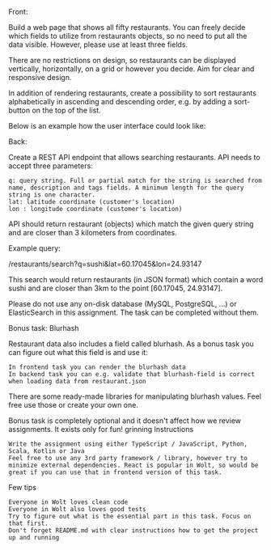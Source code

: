 Front:

Build a web page that shows all fifty restaurants. You can freely decide which fields to utilize from restaurants objects, so no need to put all the data visible. However, please use at least three fields.

There are no restrictions on design, so restaurants can be displayed vertically, horizontally, on a grid or however you decide. Aim for clear and responsive design.

In addition of rendering restaurants, create a possibility to sort restaurants alphabetically in ascending and descending order, e.g. by adding a sort-button on the top of the list.

Below is an example how the user interface could look like:


Back:

Create a REST API endpoint that allows searching restaurants. API needs to accept three parameters:

    q: query string. Full or partial match for the string is searched from name, description and tags fields. A minimum length for the query string is one character.
    lat: latitude coordinate (customer's location)
    lon : longitude coordinate (customer's location)

API should return restaurant (objects) which match the given query string and are closer than 3 kilometers from coordinates.

Example query:

/restaurants/search?q=sushi&lat=60.17045&lon=24.93147

This search would return restaurants (in JSON format) which contain a word sushi and are closer than 3km to the point [60.17045, 24.93147].

Please do not use any on-disk database (MySQL, PostgreSQL, ...) or ElasticSearch in this assignment. The task can be completed without them.


Bonus task: Blurhash

Restaurant data also includes a field called blurhash. As a bonus task you can figure out what this field is and use it:

    In frontend task you can render the blurhash data
    In backend task you can e.g. validate that blurhash-field is correct when loading data from restaurant.json

There are some ready-made libraries for manipulating blurhash values. Feel free use those or create your own one.

Bonus task is completely optional and it doesn't affect how we review assignments. It exists only for fun! grinning
Instructions

    Write the assignment using either TypeScript / JavaScript, Python, Scala, Kotlin or Java
    Feel free to use any 3rd party framework / library, however try to minimize external dependencies. React is popular in Wolt, so would be great if you can use that in frontend version of this task.


Few tips

    Everyone in Wolt loves clean code
    Everyone in Wolt also loves good tests
    Try to figure out what is the essential part in this task. Focus on that first.
    Don't forget README.md with clear instructions how to get the project up and running
